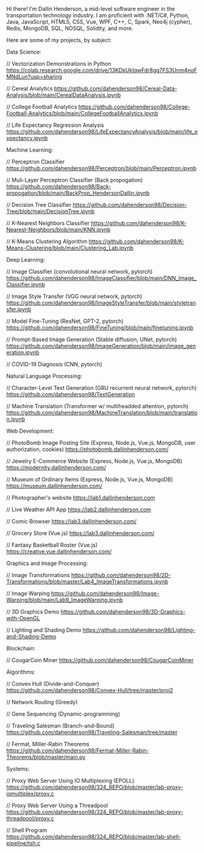 Hi there! I'm Dallin Henderson, a mid-level software engineer in the transportation technology industry. I am proficient with .NET/C#, Python, Java, JavaScript, HTML5, CSS, Vue, WPF, C++, C, Spark, Neo4j (cypher), Redis, MongoDB, SQL, NOSQL, Solidity, and more. 

Here are some of my projects, by subject:


Data Science:

// Vectorization Demonstrations in Python
https://colab.research.google.com/drive/13KDkUkIqwFdr8gg7FS3Unm4noFMNdLun?usp=sharing

// Cereal Analytics
https://github.com/dahenderson98/Cereal-Data-Analysis/blob/main/CerealDataAnalysis.ipynb

// College Football Analytics
https://github.com/dahenderson98/College-Football-Analytics/blob/main/CollegeFootballAnalytics.ipynb


// Life Expectancy Regression Analysis
https://github.com/dahenderson98/LifeExpectancyAnalysis/blob/main/life_expectancy.ipynb



Machine Learning:

// Perceptron Classifier
https://github.com/dahenderson98/Perceptron/blob/main/Perceptron.ipynb

// Muli-Layer Perceptron Classifier (Back propogation)
https://github.com/dahenderson98/Back-propogation/blob/main/BackProp_HendersonDallin.ipynb

// Decision Tree Classifier
https://github.com/dahenderson98/Decision-Tree/blob/main/DecisionTree.ipynb

// K-Nearest Neighbors Classifier
https://github.com/dahenderson98/K-Nearest-Neighbors/blob/main/KNN.ipynb

// K-Means Clustering Algorithm
https://github.com/dahenderson98/K-Means-Clustering/blob/main/Clustering_Lab.ipynb



Deep Learning:

// Image Classifier (convolutional neural network, pytorch)
https://github.com/dahenderson98/ImageClassifier/blob/main/DNN_Image_Classifier.ipynb

// Image Style Transfer (VGG neural network, pytorch)
https://github.com/dahenderson98/ImageStyleTransfer/blob/main/styletransfer.ipynb

// Model Fine-Tuning (ResNet, GPT-2, pytorch)
https://github.com/dahenderson98/FineTuning/blob/main/finetuning.ipynb

// Prompt-Based Image Generation (Stable diffusion, UNet, pytorch)
https://github.com/dahenderson98/ImageGeneration/blob/main/image_generation.ipynb

// COVID-19 Diagnosis (CNN, pytorch)




Natural Language Processing:

// Character-Level Text Generation (GRU recurrent neural network, pytorch)
https://github.com/dahenderson98/TextGeneration

// Machine Translation (Transformer w/ multiheadded attention, pytorch)
https://github.com/dahenderson98/MachineTranslation/blob/main/translation.ipynb



Web Development:

// PhotoBomb Image Posting Site (Express, Node.js, Vue.js, MongoDB, user authorization, cookies)
https://photobomb.dallinhenderson.com/

// Jewelry E-Commerce Website (Express, Node.js, Vue.js, MongoDB)
https://modernity.dallinhenderson.com/

// Museum of Ordinary Items (Express, Node.js, Vue.js, MongoDB)
https://museum.dallinhenderson.com/

// Photographer's website
https://lab1.dallinhenderson.com

// Live Weather API App
https://lab2.dallinhenderson.com

// Comic Browser
https://lab3.dallinhenderson.com/

// Grocery Store (Vue.js)
https://lab3.dallinhenderson.com/

// Fantasy Basketball Roster (Vue.js)
https://creative.vue.dallinhenderson.com/



Graphics and Image Processing:

// Image Transformations
https://github.com/dahenderson98/2D-Transformations/blob/master/Lab4_ImageTransformations.ipynb

// Image Warping
https://github.com/dahenderson98/Image-Warping/blob/main/Lab9_ImageWarping.ipynb

// 3D Graphics Demo
https://github.com/dahenderson98/3D-Graphics-with-OpenGL

// Lighting and Shading Demo
https://github.com/dahenderson98/Lighting-and-Shading-Demo



Blockchain:

// CougarCoin Miner
https://github.com/dahenderson98/CougarCoinMiner



Algorithms:

// Convex Hull (Divide-and-Conquer)
https://github.com/dahenderson98/Convex-Hull/tree/master/proj2

// Network Routing (Greedy)


// Gene Sequencing (Dynamic-programming)


// Traveling Salesman (Branch-and-Bound)
https://github.com/dahenderson98/Traveling-Salesman/tree/master

// Fermat, Miller-Rabin Theorems
https://github.com/dahenderson98/Fermat-Miller-Rabin-Theorems/blob/master/main.py



Systems:

// Proxy Web Server Using IO Multiplexing (EPOLL)
https://github.com/dahenderson98/324_REPO/blob/master/lab-proxy-iomultiplex/proxy.c

// Proxy Web Server Using a Threadpool
https://github.com/dahenderson98/324_REPO/blob/master/lab-proxy-threadpool/proxy.c

// Shell Program
https://github.com/dahenderson98/324_REPO/blob/master/lab-shell-pipeline/tsh.c
